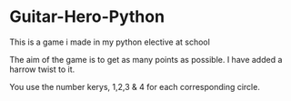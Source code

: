 # Guitar-Hero-Python
This is a game i made in my python elective at school

The aim of the game is to get as many points as possible. I have added a harrow twist to it.

You use the number kerys, 1,2,3 & 4 for each corresponding circle.
